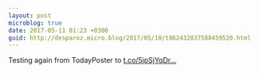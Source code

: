 ```yaml
---
layout: post
microblog: true
date: 2017-05-11 01:23 +0300
guid: http://desparoz.micro.blog/2017/05/10/t862432837588459520.html
---
```

Testing again from TodayPoster to [t.co/5jpSjYqDr...](https://t.co/5jpSjYqDrH)
